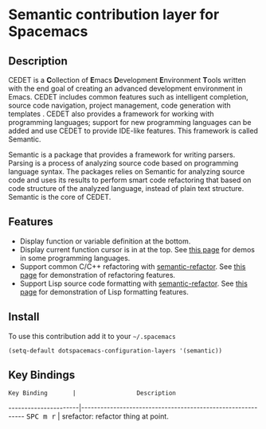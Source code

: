 # Semantic contribution layer for Spacemacs

## Description

CEDET is a **C**ollection of **E**macs **D**evelopment **E**nvironment **T**ools
written with the end goal of creating an advanced development environment in
Emacs. CEDET includes common features such as intelligent completion, source
code navigation, project management, code generation with templates . CEDET also
provides a framework for working with programming languages; support for new
programming languages can be added and use CEDET to provide IDE-like
features. This framework is called Semantic.

Semantic is a package that provides a framework for writing parsers. Parsing is
a process of analyzing source code based on programming language syntax. The
packages relies on Semantic for analyzing source code and uses its results to
perform smart code refactoring that based on code structure of the analyzed
language, instead of plain text structure. Semantic is the core of CEDET.

## Features

- Display function or variable definition at the bottom.
- Display current function cursor is in at the top. See
  [this page][stickyfunc-demos] for demos in some programming languages.
- Support common C/C++ refactoring with [semantic-refactor][]. See
  [this page][srefactor-demos] for demonstration of refactoring features.
- Support Lisp source code formatting with [semantic-refactor][]. See
  [this page][srefactor-lisp-demos] for demonstration of Lisp formatting
  features.

## Install

To use this contribution add it to your `~/.spacemacs`

```elisp
(setq-default dotspacemacs-configuration-layers '(semantic))
```

## Key Bindings

    Key Binding       |                 Description
----------------------|------------------------------------------------------------
<kbd>SPC m r</kbd>    | srefactor: refactor thing at point.


[semantic-refactor]: https://github.com/tuhdo/semantic-refactor
[srefactor-demos]: https://github.com/tuhdo/semantic-refactor/blob/master/srefactor-demos/demos.org
[srefactor-lisp-demos]: https://github.com/tuhdo/semantic-refactor/blob/master/srefactor-demos/demos-elisp.org
[stickyfunc-demos]: https://github.com/tuhdo/semantic-stickyfunc-enhance
